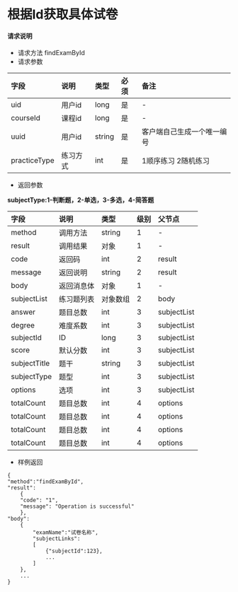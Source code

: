 # 根据Id获取具体试卷

#### **请求说明**

* 请求方法 findExamById
* 请求参数

| 字段 | 说明 | 类型 | 必须 |备注 |
| :--- | :--- | :--- | :--- |:--- |
| uid | 用户id | long | 是 |-|
| courseId| 课程id | long | 是 |-|
| uuid | 用户id | string | 是 |客户端自己生成一个唯一编号|
| practiceType|练习方式| int | 是 |1顺序练习 2随机练习|

* 返回参数

**subjectType:1-判断题，2-单选，3-多选，4-简答题**

| 字段 | 说明 | 类型 | 级别 | 父节点 |
| :--- | :--- | :--- | :--- | :--- |
| method | 调用方法 | string | 1 | - |
| result | 调用结果 | 对象 | 1 | - |
| code | 返回码 | int | 2 | result |
| message | 返回说明 | string | 2 | result |
| body | 返回消息体 | 对象 | 1 | - |
| subjectList| 练习题列表 | 对象数组 | 2 | body |
| answer| 题目总数 | int| 3 | subjectList|
| degree| 难度系数 | int| 3 | subjectList|
| subjectId| ID | long| 3 | subjectList|
| score| 默认分数 | int| 3 | subjectList|
| subjectTitle| 题干 | string| 3 | subjectList|
| subjectType| 题型 | int| 3 | subjectList|
| options| 选项| int| 3 | subjectList|
| totalCount| 题目总数 | int| 4 | options|
| totalCount| 题目总数 | int| 4 | options|
| totalCount| 题目总数 | int| 4 | options|
| totalCount| 题目总数 | int| 4 | options|


* 样例返回

```
{
"method":"findExamById",
"result":
    {
    "code": "1",
    "message": "Operation is successful"
    },
"body":
    {
        "examName":"试卷名称",
        "subjectLinks":
        [
            {"subjectId":123},
            ...
        ]
    },
    ...
}
```



